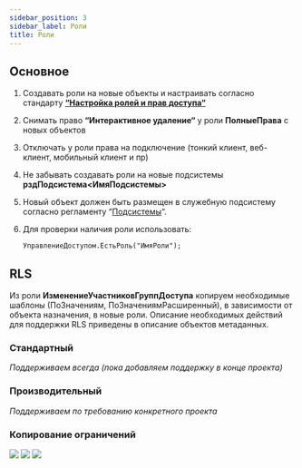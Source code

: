 ```yaml
---
sidebar_position: 3
sidebar_label: Роли
title: Роли
---
```


## Основное

1. Создавать роли на новые объекты и настраивать согласно стандарту **[“Настройка ролей и прав доступа“](https://its.1c.ru/db/v8std/content/689/hdoc)**

2. Снимать право **“Интерактивное удаление“** у роли **ПолныеПрава** с новых объектов

3. Отключать у роли права на подключение (тонкий клиент, веб-клиент, мобильный клиент и пр)

4. Не забывать создавать роли на новые подсистемы **рздПодсистема\<ИмяПодсистемы\>**

5. Новый объект должен быть размещен в служебную подсистему согласно регламенту “[Подсистемы](subsystem.md)“.

6. Для проверки наличия роли использовать:

   ```
   УправлениеДоступом.ЕстьРоль("ИмяРоли");
   ```

## RLS
Из роли **ИзменениеУчастниковГруппДоступа** копируем необходимые шаблоны (ПоЗначениям, ПоЗначениямРасширенный), в зависимости от объекта назначения, в новые роли.
Описание необходимых действий для поддержки RLS приведены в описание объектов метаданных.

### Стандартный
*Поддерживаем всегда (пока добавляем поддержку в конце проекта)*

### Производительный
*Поддерживаем по требованию конкретного проекта*

### Копирование ограничений
![](https://forum.infostart.ru/upload/forum/upload/520/52056d5b48eaff13c0f6e7810b381538.jpg)
![](https://forum.infostart.ru/upload/forum/upload/4df/4df45aac72a08dca218bdee0896c49d9.jpg)
![](https://forum.infostart.ru/upload/forum/upload/3fd/3fde3a6470040d2cabc2c4dac12989aa.jpg)